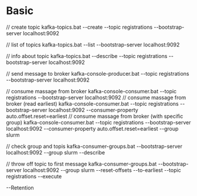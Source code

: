 # Basic

// create topic
kafka-topics.bat --create --topic registrations --bootstrap-server localhost:9092

// list of topics
kafka-topics.bat --list --bootstrap-server localhost:9092

// info about topic
kafka-topics.bat --describe --topic registrations --bootstrap-server localhost:9092

// send message to broker
kafka-console-producer.bat --topic registrations  --bootstrap-server localhost:9092

// consume massage from broker
kafka-console-consumer.bat --topic registrations  --bootstrap-server localhost:9092
// consume massage from broker (read earliest)
kafka-console-consumer.bat --topic registrations  --bootstrap-server localhost:9092 --consumer-property auto.offset.reset=earliest
// consume massage from broker (with specific group)
kafka-console-consumer.bat --topic registrations  --bootstrap-server localhost:9092 --consumer-property auto.offset.reset=earliest --group slurm

// check group and topis 
kafka-consumer-groups.bat --bootstrap-server localhost:9092 --group slurm --describe

// throw off topic to first message
kafka-consumer-groups.bat --bootstrap-server localhost:9092 --group slurm --reset-offsets --to-earliest --topic registrations --execute

--Retention
